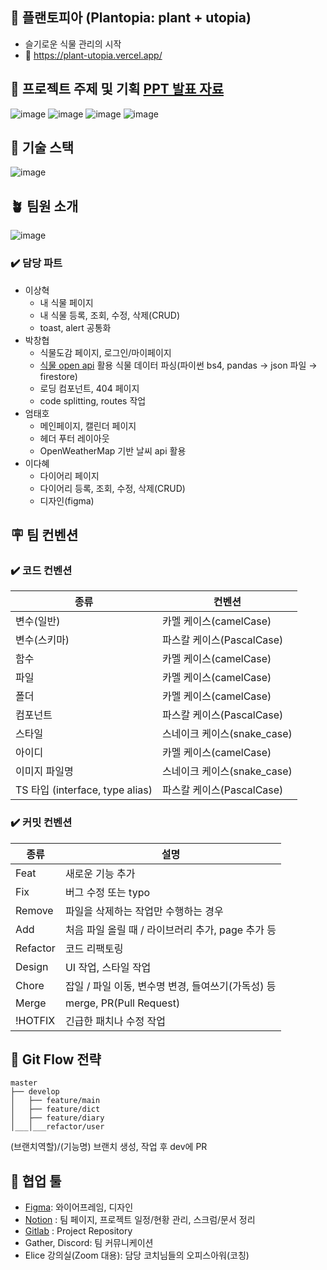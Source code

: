 ## 🌱 플랜토피아 (Plantopia: plant + utopia)

- 슬기로운 식물 관리의 시작
- 🚗 https://plant-utopia.vercel.app/

## 🌵 프로젝트 주제 및 기획 <a href="https://github.com/thwlckd/plantopia-react/files/12520115/7._.pptx">PPT 발표 자료</a>

![image](https://github.com/thwlckd/plantopia-react/assets/101177511/d1f4d634-d524-4740-86f4-2b40ab1f3b70)
![image](https://github.com/thwlckd/plantopia-react/assets/101177511/5a7b07de-70b8-4d9c-9f82-1e89840157dd)
![image](https://github.com/thwlckd/plantopia-react/assets/101177511/bdebcf6a-9ae8-4fd7-b552-97f6bab967e0)
![image](https://github.com/thwlckd/plantopia-react/assets/101177511/7f7a7e70-b8bd-4c40-b252-b8168a5f9049)

## 🌿 기술 스택

![image](https://github.com/thwlckd/plantopia-react/assets/101177511/1f090dd1-ebcb-4ee7-b8d3-ad87824b5e24)

## 🪴 팀원 소개

![image](https://github.com/thwlckd/plantopia-react/assets/101177511/1697303f-6daf-483a-9a87-2a5da886e336)

### ✔️ 담당 파트

- 이상혁
  - 내 식물 페이지
  - 내 식물 등록, 조회, 수정, 삭제(CRUD)
  - toast, alert 공통화
- 박창협
  - 식물도감 페이지, 로그인/마이페이지
  - [식물 open api](https://nongsaro.go.kr/portal/ps/psn/psnj/openApiLst.ps?menuId=PS65428&pageIndex=1&pageSize=&sLclasCode=&sText=%EC%8B%A4%EB%82%B4%EC%A0%95%EC%9B%90%EC%9A%A9+%EC%8B%9D%EB%AC%BC) 활용 식물 데이터 파싱(파이썬 bs4, pandas → json 파일 → firestore)
  - 로딩 컴포넌트, 404 페이지
  - code splitting, routes 작업
- 엄태호
  - 메인페이지, 캘린더 페이지
  - 헤더 푸터 레이아웃
  - OpenWeatherMap 기반 날씨 api 활용
- 이다혜
  - 다이어리 페이지
  - 다이어리 등록, 조회, 수정, 삭제(CRUD)
  - 디자인(figma)

## 🪧 팀 컨벤션

### ✔️ 코드 컨벤션

| 종류                            | 컨벤션                      |
| ------------------------------- | --------------------------- |
| 변수(일반)                      | 카멜 케이스(camelCase)      |
| 변수(스키마)                    | 파스칼 케이스(PascalCase)   |
| 함수                            | 카멜 케이스(camelCase)      |
| 파일                            | 카멜 케이스(camelCase)      |
| 폴더                            | 카멜 케이스(camelCase)      |
| 컴포넌트                        | 파스칼 케이스(PascalCase)   |
| 스타일                          | 스네이크 케이스(snake_case) |
| 아이디                          | 카멜 케이스(camelCase)      |
| 이미지 파일명                   | 스네이크 케이스(snake_case) |
| TS 타입 (interface, type alias) | 파스칼 케이스(PascalCase)   |

### ✔️ 커밋 컨벤션

| 종류     | 설명                                               |
| -------- | -------------------------------------------------- |
| Feat     | 새로운 기능 추가                                   |
| Fix      | 버그 수정 또는 typo                                |
| Remove   | 파일을 삭제하는 작업만 수행하는 경우               |
| Add      | 처음 파일 올릴 때 / 라이브러리 추가, page 추가 등  |
| Refactor | 코드 리팩토링                                      |
| Design   | UI 작업, 스타일 작업                               |
| Chore    | 잡일 / 파일 이동, 변수명 변경, 들여쓰기(가독성) 등 |
| Merge    | merge, PR(Pull Request)                            |
| !HOTFIX  | 긴급한 패치나 수정 작업                            |

## 🎯 Git Flow 전략

```
master
├── develop
│   ├── feature/main
│   ├── feature/dict
│   ├── feature/diary
│___│___refactor/user
```

(브랜치역할)/(기능명) 브랜치 생성, 작업 후 dev에 PR

## 🎨 협업 툴

- [Figma](https://www.figma.com/file/NpxLwqcttC04Tx25FNU0Z2): 와이어프레임, 디자인
- [Notion](https://hyub.notion.site/ede7d2e7f3a042c3b8481fc31abd192f?pvs=4) : 팀 페이지, 프로젝트 일정/현황 관리, 스크럼/문서 정리
- [Gitlab](https://kdt-gitlab.elice.io/sw_track/class_05/web_2_project/team07/front-end) : Project Repository
- Gather, Discord: 팀 커뮤니케이션
- Elice 강의실(Zoom 대용): 담당 코치님들의 오피스아워(코칭)
